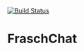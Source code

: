 [![Build Status](https://travis-ci.org/fschumann1211/FraschChat.svg?branch=master)](https://travis-ci.org/fschumann1211/FraschChat)
# FraschChat

